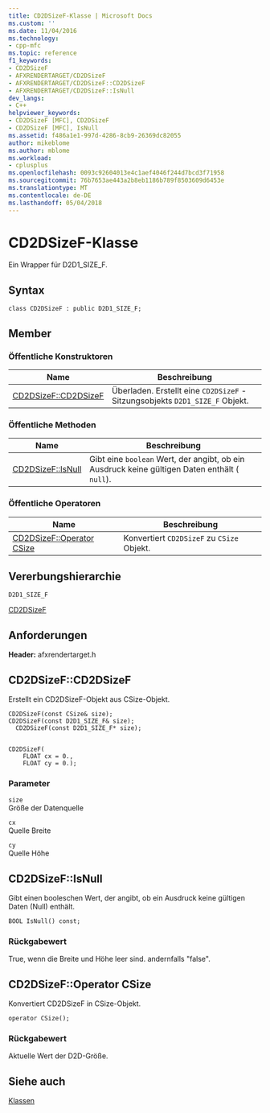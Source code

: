```yaml
---
title: CD2DSizeF-Klasse | Microsoft Docs
ms.custom: ''
ms.date: 11/04/2016
ms.technology:
- cpp-mfc
ms.topic: reference
f1_keywords:
- CD2DSizeF
- AFXRENDERTARGET/CD2DSizeF
- AFXRENDERTARGET/CD2DSizeF::CD2DSizeF
- AFXRENDERTARGET/CD2DSizeF::IsNull
dev_langs:
- C++
helpviewer_keywords:
- CD2DSizeF [MFC], CD2DSizeF
- CD2DSizeF [MFC], IsNull
ms.assetid: f486a1e1-997d-4286-8cb9-26369dc82055
author: mikeblome
ms.author: mblome
ms.workload:
- cplusplus
ms.openlocfilehash: 0093c92604013e4c1aef4046f244d7bcd3f71958
ms.sourcegitcommit: 76b7653ae443a2b8eb1186b789f8503609d6453e
ms.translationtype: MT
ms.contentlocale: de-DE
ms.lasthandoff: 05/04/2018
---
```

# <a name="cd2dsizef-class"></a>CD2DSizeF-Klasse
Ein Wrapper für D2D1_SIZE_F.  
  
## <a name="syntax"></a>Syntax  
  
```  
class CD2DSizeF : public D2D1_SIZE_F;  
```  
  
## <a name="members"></a>Member  
  
### <a name="public-constructors"></a>Öffentliche Konstruktoren  
  
|Name|Beschreibung|  
|----------|-----------------|  
|[CD2DSizeF::CD2DSizeF](#cd2dsizef)|Überladen. Erstellt eine `CD2DSizeF` -Sitzungsobjekts `D2D1_SIZE_F` Objekt.|  
  
### <a name="public-methods"></a>Öffentliche Methoden  
  
|Name|Beschreibung|  
|----------|-----------------|  
|[CD2DSizeF::IsNull](#isnull)|Gibt eine `boolean` Wert, der angibt, ob ein Ausdruck keine gültigen Daten enthält ( `null`).|  
  
### <a name="public-operators"></a>Öffentliche Operatoren  
  
|Name|Beschreibung|  
|----------|-----------------|  
|[CD2DSizeF::Operator CSize](#operator_csize)|Konvertiert `CD2DSizeF` zu `CSize` Objekt.|  
  
## <a name="inheritance-hierarchy"></a>Vererbungshierarchie  
 `D2D1_SIZE_F`  
  
 [CD2DSizeF](../../mfc/reference/cd2dsizef-class.md)  
  
## <a name="requirements"></a>Anforderungen  
 **Header:** afxrendertarget.h  
  
##  <a name="cd2dsizef"></a>  CD2DSizeF::CD2DSizeF  
 Erstellt ein CD2DSizeF-Objekt aus CSize-Objekt.  
  
```  
CD2DSizeF(const CSize& size);  
CD2DSizeF(const D2D1_SIZE_F& size);  
  CD2DSizeF(const D2D1_SIZE_F* size);

 
CD2DSizeF(
    FLOAT cx = 0.,  
    FLOAT cy = 0.);
```  
  
### <a name="parameters"></a>Parameter  
 `size`  
 Größe der Datenquelle  
  
 `cx`  
 Quelle Breite  
  
 `cy`  
 Quelle Höhe  
  
##  <a name="isnull"></a>  CD2DSizeF::IsNull  
 Gibt einen booleschen Wert, der angibt, ob ein Ausdruck keine gültigen Daten (Null) enthält.  
  
```  
BOOL IsNull() const;  
```  
  
### <a name="return-value"></a>Rückgabewert  
 True, wenn die Breite und Höhe leer sind. andernfalls "false".  
  
##  <a name="operator_csize"></a>  CD2DSizeF::Operator CSize  
 Konvertiert CD2DSizeF in CSize-Objekt.  
  
```  
operator CSize();
```   
  
### <a name="return-value"></a>Rückgabewert  
 Aktuelle Wert der D2D-Größe.  
  
## <a name="see-also"></a>Siehe auch  
 [Klassen](../../mfc/reference/mfc-classes.md)
